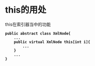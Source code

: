 # this的用处

this在索引器当中的功能

<pre><code><strong>public abstract class XmlNode{
</strong><strong>    ...
</strong><strong>    public virtual XmlNode this[int i]{
</strong><strong>        ...
</strong><strong>    }
</strong><strong>    ...
</strong><strong>}
</strong></code></pre>
